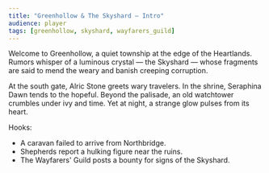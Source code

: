 ```yaml
---
title: "Greenhollow & The Skyshard — Intro"
audience: player
tags: [greenhollow, skyshard, wayfarers_guild]
---
```


Welcome to Greenhollow, a quiet township at the edge of the Heartlands. Rumors whisper of a luminous crystal — the Skyshard — whose fragments are said to mend the weary and banish creeping corruption.

At the south gate, Alric Stone greets wary travelers. In the shrine, Seraphina Dawn tends to the hopeful. Beyond the palisade, an old watchtower crumbles under ivy and time. Yet at night, a strange glow pulses from its heart.

Hooks:
- A caravan failed to arrive from Northbridge.
- Shepherds report a hulking figure near the ruins.
- The Wayfarers' Guild posts a bounty for signs of the Skyshard.

